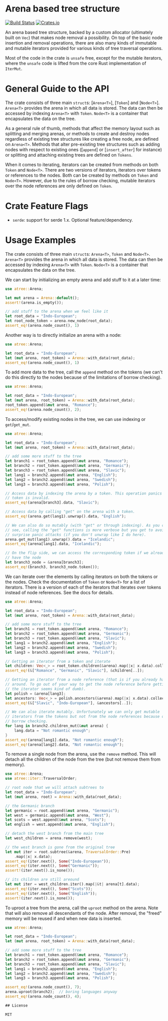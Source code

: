 # Arena based tree structure

[![Build Status](https://travis-ci.com/macthecadillac/atree.svg?branch=master)](https://travis-ci.com/macthecadillac/atree)
[![Crates.io](https://img.shields.io/crates/v/atree.svg)](https://crates.io/crates/atree)

An arena based tree structure, backed by a custom allocator (ultimately
built on `Vec`) that makes node removal a possibility. On top of the basic
node insertion and removal operations, there are also many kinds of
immutable and mutable iterators provided for various kinds of tree traversal
operations.

Most of the code in the crate is `unsafe` free, except for the mutable
iterators, where the `unsafe` code is lifted from the core Rust
implementation of `IterMut`.

# General Guide to the API

The crate consists of three main `struct`s: [`Arena<T>`], [`Token`] and
[`Node<T>`]. `Arena<T>` provides the arena in which all data is stored.
The data can then be accessed by indexing `Arena<T>` with `Token`. `Node<T>`
is a container that encapsulates the data on the tree.

As a general rule of thumb, methods that affect the memory layout such as
splitting and merging arenas, or methods to create and destroy nodes regardless
of existing tree structures like creating a free node, are defined on
`Arena<T>`. Methods that alter pre-existing tree structures such as adding
nodes with respect to existing ones ([`append`] or [`insert_after`] for
instance) or splitting and attaching existing trees are defined on `Tokens`.

When it comes to iterating, iterators can be created from methods on both
`Token` and `Node<T>`. There are two versions of iterators, iterators over
tokens or references to the nodes. Both can be created by methods on `Token`
and `Node<T>`. However, due to the rules of borrow checking, mutable
iterators over the node references are only defined on `Token`.

# Crate Feature Flags
  - `serde`: support for serde 1.x. Optional feature/dependency.

# Usage Examples

The crate consists of three main `struct`s: `Arena<T>`, `Token` and
`Node<T>`. `Arena<T>` provides the arena in which all data is stored.  The
data can then be accessed by indexing `Arena<T>` with `Token`. `Node<T>` is a
container that encapsulates the data on the tree.

We can start by initializing an empty arena and add stuff to it at a later
time:
```rust
use atree::Arena;

let mut arena = Arena::default();
assert!(arena.is_empty());

// add stuff to the arena when we feel like it
let root_data = "Indo-European";
let root_node_token = arena.new_node(root_data);
assert_eq!(arena.node_count(), 1)
```

Another way is to directly initialize an arena with a node:
```rust
use atree::Arena;

let root_data = "Indo-European";
let (mut arena, root_token) = Arena::with_data(root_data);
assert_eq!(arena.node_count(), 1)
```

To add more data to the tree, call the `append` method on the tokens (we can't
do this directly to the nodes because of the limitations of borrow checking).
```rust
use atree::Arena;

let root_data = "Indo-European";
let (mut arena, root_token) = Arena::with_data(root_data);
root_token.append(&mut arena, "Romance");
assert_eq!(arena.node_count(), 2);
```

To access/modify existing nodes in the tree, we can use indexing or
`get`/`get_mut`.
```rust
use atree::Arena;

let root_data = "Indo-European";
let (mut arena, root_token) = Arena::with_data(root_data);

// add some more stuff to the tree
let branch1 = root_token.append(&mut arena, "Romance");
let branch2 = root_token.append(&mut arena, "Germanic");
let branch3 = root_token.append(&mut arena, "Slavic");
let lang1 = branch2.append(&mut arena, "English");
let lang2 = branch2.append(&mut arena, "Swedish");
let lang3 = branch3.append(&mut arena, "Polish");

// Access data by indexing the arena by a token. This operation panics if the
// token is invalid.
assert_eq!(arena[branch3].data, "Slavic");

// Access data by calling "get" on the arena with a token.
assert_eq!(arena.get(lang1).unwrap().data, "English");

// We can also do so mutably (with "get" or through indexing). As you can
// see, calling the "get" functions is more verbose but you get to avoid
// surprise panic attacks (if you don't unwrap like I do here).
arena.get_mut(lang1).unwrap().data = "Icelandic";
assert_eq!(arena[lang1].data, "Icelandic");

// On the flip side, we can access the corresponding token if we already
// have the node
let branch3_node = &arena[branch3];
assert_eq!(branch3, branch3_node.token());
```

We can iterate over the elements by calling iterators on both the tokens or the
nodes. Check the documentation of `Token` or `Node<T>` for a list of
iterators. There is a version of each of the iterators that iterates over tokens
instead of node references. See the docs for details.
```rust
use atree::Arena;

let root_data = "Indo-European";
let (mut arena, root_token) = Arena::with_data(root_data);

// add some more stuff to the tree
let branch1 = root_token.append(&mut arena, "Romance");
let branch2 = root_token.append(&mut arena, "Germanic");
let branch3 = root_token.append(&mut arena, "Slavic");
let lang1 = branch2.append(&mut arena, "English");
let lang2 = branch2.append(&mut arena, "Swedish");
let lang3 = branch3.append(&mut arena, "Polish");

// Getting an iterator from a token and iterate
let children: Vec<_> = root_token.children(&arena).map(|x| x.data).collect();
assert_eq!(&["Romance", "Germanic", "Slavic"], &children[..]);

// Getting an iterator from a node reference (that is if you already have it
// around. To go out of your way to get the node reference before getting
// the iterator seems kind of dumb).
let polish = &arena[lang3];
let ancestors: Vec<_> = polish.ancestors(&arena).map(|x| x.data).collect();
assert_eq!(&["Slavic", "Indo-European"], &ancestors[..]);

// We can also iterate mutably. Unfortunately we can only get mutable
// iterators from the tokens but not from the node references because of
// borrow checking.
for lang in branch2.children_mut(&mut arena) {
    lang.data = "Not romantic enough";
}
assert_eq!(arena[lang1].data, "Not romantic enough");
assert_eq!(arena[lang2].data, "Not romantic enough");
```

To remove a single node from the arena, use the `remove` method. This will
detach all the children of the node from the tree (but not remove them from
memory).
```rust
use atree::Arena;
use atree::iter::TraversalOrder;

// root node that we will attach subtrees to
let root_data = "Indo-European";
let (mut arena, root) = Arena::with_data(root_data);

// the Germanic branch
let germanic = root.append(&mut arena, "Germanic");
let west = germanic.append(&mut arena, "West");
let scots = west.append(&mut arena, "Scots");
let english = west.append(&mut arena, "English");

// detach the west branch from the main tree
let west_children = arena.remove(west);

// the west branch is gone from the original tree
let mut iter = root.subtree(&arena, TraversalOrder::Pre)
    .map(|x| x.data);
assert_eq!(iter.next(), Some("Indo-European"));
assert_eq!(iter.next(), Some("Germanic"));
assert!(iter.next().is_none());

// its children are still areound
let mut iter = west_children.iter().map(|&t| arena[t].data);
assert_eq!(iter.next(), Some("Scots"));
assert_eq!(iter.next(), Some("English"));
assert!(iter.next().is_none());
```

To uproot a tree from the arena, call the `uproot` method on the arena.
Note that will also remove all descendants of the node. After removal, the
"freed" memory will be reused if and when new data is inserted.
```rust
use atree::Arena;

let root_data = "Indo-European";
let (mut arena, root_token) = Arena::with_data(root_data);

// add some more stuff to the tree
let branch1 = root_token.append(&mut arena, "Romance");
let branch2 = root_token.append(&mut arena, "Germanic");
let branch3 = root_token.append(&mut arena, "Slavic");
let lang1 = branch2.append(&mut arena, "English");
let lang2 = branch2.append(&mut arena, "Swedish");
let lang3 = branch3.append(&mut arena, "Polish");

assert_eq!(arena.node_count(), 7);
arena.uproot(branch2);  // boring languages anyway
assert_eq!(arena.node_count(), 4);

## License

MIT
